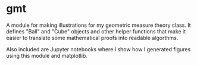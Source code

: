 # gmt
A module for making illustrations for my geometric measure theory class. It defines "Ball" and "Cube" objects and other helper functions that make it easier to translate some mathematical proofs into readable algorthms.

Also included are Jupyter notebooks where I show how I generated figures using this module and matplotlib.  
